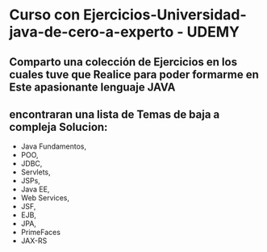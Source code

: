 # Curso  con Ejercicios-Universidad-java-de-cero-a-experto - UDEMY
## Comparto una colección de Ejercicios en los cuales tuve que Realice para poder formarme en Este apasionante lenguaje JAVA
## encontraran una lista de Temas de baja a compleja Solucion:
- Java Fundamentos,
- POO,
- JDBC,
- Servlets,
- JSPs,
- Java EE,
- Web Services,
- JSF,
- EJB,
- JPA,
- PrimeFaces
- JAX-RS

